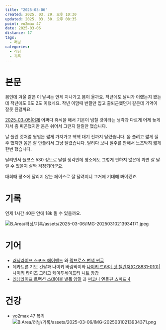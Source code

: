 ```yaml
---
title: "2025-03-06"
created: 2025. 03. 29. 오후 10:30
updated: 2025. 03. 30. 오후 08:35
point: vo2max 47
date: 2025-03-06
distance: 17
tags:
  - 러닝
categories:
  - 러닝
  - 기록
---
```


# 본문

봄인데 겨울 같은 이 날씨는 언제 지나가고 봄이 올까요. 작년에도 날씨가 이랬는지 봤는데 작년에도 0도 2도 이랬네요. 작년 이맘때 반팔만 입고 출퇴근했던거 같은데 기억이 잘못 된걸까요.

[2025-03-05|어제](/posts/2025-03-05|어제) 어쩌다 휴식을 해서 기운이 넘칠 것이라는 생각과 다르게 어제 늦게 자서 좀 피곤했지만 몸은 쉬어서 그런지 달릴만 했습니다.

날 풀린 것처럼 웜업은 짧게 가져가고 헥헥 대기 전까지 달렸습니다. 몸 풀려고 짧게 질주 했지만 몸은 잘 안풀려서 그냥 달렸습니다. 달리다 보니 질주를 안해서 느즈막히 짧게 한번 했습니다.

달리면서 풀코스 530 정도로 달릴 생각인데 평소에도 그렇게 편하지 않은데 과연 잘 달릴 수 있을지 살짝 걱정되더군요.

대회때 평소에 달리지 않는 페이스로 잘 달려지니 그거에 기대해 봐야겠죠.

# 기록

언제 1시간 40분 안에 18k 뛸 수 있을까요.

![B.Area/러닝/기록/assets/2025-03-06/IMG-20250310213934171.jpeg](/images/B.Area/%EB%9F%AC%EB%8B%9D/%EA%B8%B0%EB%A1%9D/assets/2025-03-06/IMG-20250310213934171.jpeg)

# 기어

- [러닝라이프 스포츠 헤어밴드](/posts/러닝라이프-스포츠-헤어밴드) 와 [락브로스 변색 썬글](/posts/락브로스-변색-썬글)
- 데카트론 기모 긴팔과 나이키 바람막이와 [나이키 드라이 핏 챌린저(CZ8831-010)|나이키 타이즈](/posts/나이키-드라이-핏-챌린저(cz8831-010)|나이키-타이즈) 그리고 [케이투세이프티 니트 장갑](/posts/케이투세이프티-니트-장갑)
- [러닝라이프 트랙션 스테이블 발목 양말](/posts/러닝라이프-트랙션-스테이블-발목-양말) 과 [써코니 엔돌핀 스피드 4](/posts/써코니-엔돌핀-스피드-4)

# 건강

- vo2max 47 복귀
![B.Area/러닝/기록/assets/2025-03-06/IMG-20250310213934371.png](/images/B.Area/%EB%9F%AC%EB%8B%9D/%EA%B8%B0%EB%A1%9D/assets/2025-03-06/IMG-20250310213934371.png)
